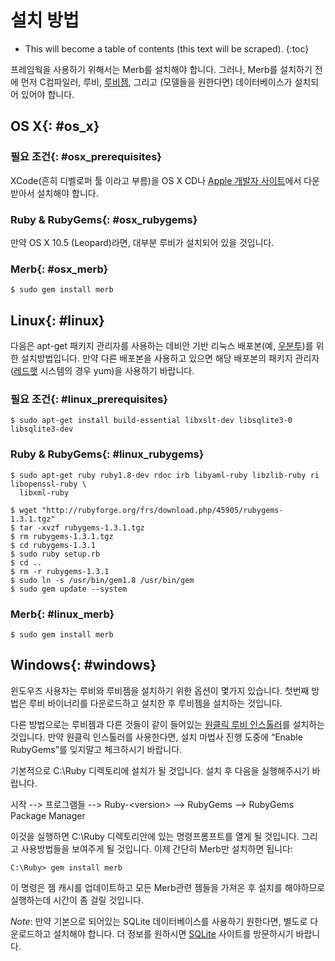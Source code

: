 # 설치 방법

* This will become a table of contents (this text will be scraped).
{:toc}

프레임웍을 사용하기 위해서는 Merb를 설치해야 합니다. 그러나, Merb를 설치하기 전에 먼저 C컴파일러, 루비, [루비젬](http://www.rubygems.org/), 그리고 (모델들을 원한다면) 데이터베이스가 설치되어 있어야 합니다.

## OS X{: #os_x}

### 필요 조건{: #osx_prerequisites}
XCode(흔히 디벨로퍼 툴 이라고 부름)을 OS X CD나 [Apple 개발자 사이트](http://developer.apple.com/technology/xcode.html)에서 다운받아서  설치해야 합니다.

### Ruby & RubyGems{: #osx_rubygems}
만약 OS X 10.5 (Leopard)라면, 대부분 루비가 설치되어 있을 것입니다.

### Merb{: #osx_merb}
    $ sudo gem install merb


## Linux{: #linux}

다음은 apt-get 패키지 관리자를 사용하는 데비안 기반 리눅스 배포본(예, [우분투](http://www.ubuntu.com/))를 위한 설치방법입니다. 만약 다른 배포본을 사용하고 있으면 해당 배포본의 패키지 관리자([레드햇](http://www.redhat.com/) 시스템의 경우 yum)을 사용하기 바랍니다.

### 필요 조건{: #linux_prerequisites}

    $ sudo apt-get install build-essential libxslt-dev libsqlite3-0 libsqlite3-dev

### Ruby & RubyGems{: #linux_rubygems}

    $ sudo apt-get ruby ruby1.8-dev rdoc irb libyaml-ruby libzlib-ruby ri libopenssl-ruby \
      libxml-ruby

    $ wget "http://rubyforge.org/frs/download.php/45905/rubygems-1.3.1.tgz"
    $ tar -xvzf rubygems-1.3.1.tgz
    $ rm rubygems-1.3.1.tgz
    $ cd rubygems-1.3.1
    $ sudo ruby setup.rb
    $ cd ..
    $ rm -r rubygems-1.3.1
    $ sudo ln -s /usr/bin/gem1.8 /usr/bin/gem
    $ sudo gem update --system


### Merb{: #linux_merb}

    $ sudo gem install merb


## Windows{: #windows}

윈도우즈 사용자는 루비와 루비젬을 설치하기 위한 옵션이 몇가지 있습니다. 
첫번째 방법은 루비 바이너리를 다운로드하고 설치한 후 루비젬을 설치하는 것입니다.

다른 방법으로는 루비젬과 다른 것들이 같이 들어있는 [원클릭 루비 인스톨러](http://rubyinstaller.rubyforge.org/wiki/wiki.pl)를 설치하는 것입니다. 
만약 원클릭 인스톨러를 사용한다면, 설치 마법사 진행 도중에 “Enable RubyGems”를 잊지말고 체크하시기 바랍니다.

기본적으로  C:\Ruby 디렉토리에 설치가 될 것입니다. 
설치 후 다음을 실행해주시기 바랍니다.

시작  --&gt; 프로그램들 --&gt; Ruby-&lt;version&gt;
--&gt; RubyGems --&gt; RubyGems Package Manager

이것을 실행하면 C:\Ruby 디렉토리안에 있는 명령프롬프트를 열게 될 것입니다. 
그리고 사용방법들을 보여주게 될 것입니다. 이제 간단히 Merb만 설치하면 됩니다:

    C:\Ruby> gem install merb

이 명령은 젬 캐시를 업데이트하고 모든 Merb관련 젬들을 가져온 후 설치를 해야하므로 실행하는데 시간이 좀 걸릴 것입니다.

_Note_: 만약 기본으로 되어있는 SQLite 데이터베이스를 사용하기 원한다면, 별도로 다운로드하고 설치해야 합니다. 더 정보를 원하시면 [SQLite](http://www.sqlite.org/) 사이트를 방문하시기 바랍니다.
